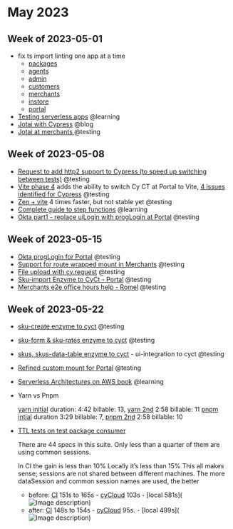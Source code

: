 # May 2023

## Week of 2023-05-01 

- fix ts import linting one app at a time 
  - [packages](https://github.com/helloextend/client/pull/6238)
  - [agents](https://github.com/helloextend/client/pull/6240)
  - [admin](https://github.com/helloextend/client/pull/6241)
  - [customers](https://github.com/helloextend/client/pull/6242)
  - [merchants](https://github.com/helloextend/client/pull/6243)
  - [instore](https://github.com/helloextend/client/pull/6244)
  - [portal](https://github.com/helloextend/client/pull/6247)
- [Testing serverless apps](https://github.com/muratkeremozcan/books/tree/master/aws/Testing-serverless-apps) @learning
- [Jotai with Cypress](https://www.youtube.com/watch?v=HY_w3Nyixvc) @blog
- [Jotai at merchants ](https://github.com/helloextend/client/pull/6283)@testing

## Week of 2023-05-08 

- [Request to add http2 support to Cypress (to speed up switching between tests)](https://github.com/cypress-io/cypress/issues/26698)  @testing
- [Vite phase 4](https://github.com/helloextend/client/pull/6302)  adds the ability to switch Cy CT at Portal to Vite, [4 issues identified for Cypress](https://helloextend.atlassian.net/browse/DEVXTEST-1849) @testing
- [Zen + vite](https://github.com/helloextend/client/pull/6320) 4 times faster, but not stable yet @testing
- [Complete guide to step functions](https://github.com/muratkeremozcan/books/tree/master/aws/Complete-Guide-To-Step-Functions) @learning
- [Okta part1 - replace uiLogin with progLogin at Portal](https://github.com/helloextend/client/pull/6335) @testing

## Week of 2023-05-15

* [Okta progLogin for Portal](https://github.com/helloextend/client/pull/6367) @testing
* [Support for route wrapped mount in Merchants](https://github.com/helloextend/client/pull/6402) @testing 
* [File upload with cy.request](https://github.com/helloextend/node-core/pull/15330) @testing
* [Sku-import Enzyme to CyCt - Portal](https://github.com/helloextend/client/pull/6377) @testing
* [Merchants e2e office hours help - Romel](https://github.com/helloextend/client/pull/6380) @testing

## Week of 2023-05-22

* [sku-create enzyme to cyct](https://github.com/helloextend/client/pull/6411) @testing

* [sku-form & sku-rates enzyme to cyct](https://github.com/helloextend/client/pull/6421) @testing

* [skus, skus-data-table enzyme to cyct](https://github.com/helloextend/client/pull/6435) - ui-integration to cyct @testing

* [Refined custom mount for Portal](https://github.com/helloextend/client/pull/6446) @testing

* [Serverless Architectures on AWS book](https://github.com/muratkeremozcan/books/tree/master/aws/serverless-architectures-aws-2) @learning

* Yarn vs Pnpm

  [yarn initial](https://github.com/helloextend/onboarding-polyrepo-example/actions/runs/5071117898) duration: 4:42 billable: 13, [yarn 2nd](https://github.com/helloextend/onboarding-polyrepo-example/actions/runs/5071267183) 2:58 billable: 11
  [pnpm intial](https://github.com/helloextend/onboarding-polyrepo-example/actions/runs/5072725675) duration 3:29 billable: 7, [pnpm 2nd](https://github.com/helloextend/onboarding-polyrepo-example/actions/runs/5072707711?pr=127) 2:58 billable: 10

* [TTL tests on test package consumer](https://github.com/helloextend/test-package-consumer/pull/205)

  There are 44 specs in this suite. Only less than a quarter of them are using common sessions.
  
  In CI the gain is less than 10%
  Locally it’s less than 15%
  This all makes sense; sessions are not shared between different machines. The more dataSession and common session names are used, the better
  
  - before: [CI](https://github.com/helloextend/test-package-consumer/actions/runs/5061172098?pr=205) 151s to 165s - [cyCloud](https://cloud.cypress.io/projects/ch5ssh/runs/563/specs) 103s - [local 581s](![Image description](https://dev-to-uploads.s3.amazonaws.com/uploads/articles/uhqo7e82s8rse0grxgsk.png))
  - after:    [CI](https://github.com/helloextend/test-package-consumer/actions/runs/5062008699) 148s to 154s - [cyCloud](https://cloud.cypress.io/projects/ch5ssh/runs/567/specs) 95s.  - [local 499s](![Image description](https://dev-to-uploads.s3.amazonaws.com/uploads/articles/x4xcol4lpo34wsdgz5qu.png))
  
  
  
  
  
  
  



